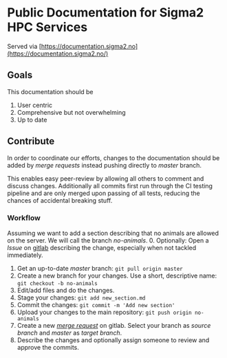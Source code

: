 # Public Documentation for Sigma2 HPC Services
Served via [https://documentation.sigma2.no](https://documentation.sigma2.no/)

## Goals
This documentation should be
  1. User centric
  2. Comprehensive but not overwhelming
  3. Up to date

## Contribute
In order to coordinate our efforts, changes to the documentation should be added by _merge requests_ instead pushing directly to _master_ branch.

This enables easy peer-review by allowing all others to comment and discuss changes.
Additionally all commits first run through the CI testing pipeline and are only merged upon passing of all tests, reducing the chances of accidental breaking stuff.

### Workflow
Assuming we want to add a section describing that no animals are allowed on the server.
We will call the branch _no-animals_.
  0. Optionally: Open a _Issue_ on [gitlab](https://scm.uninett.no/sigma2/eksterndokumentasjon/issues) describing the change, especially when not tackled immediately.
  1. Get an up-to-date _master_ branch: `git pull origin master`
  2. Create a new branch for your changes. Use a short, descriptive name: `git checkout -b no-animals`
  3. Edit/add files and do the changes.
  4. Stage your changes: `git add new_section.md`
  5. Commit the changes: `git commit -m 'Add new section'`
  6. Upload your changes to the main repository: `git push origin no-animals`
  7. Create a new _[merge request](https://scm.uninett.no/sigma2/eksterndokumentasjon/-/merge_requests)_ on gitlab. Select your branch as _source branch_ and _master_ as _target branch_.
  8. Describe the changes and optionally assign someone to review and approve the commits.

